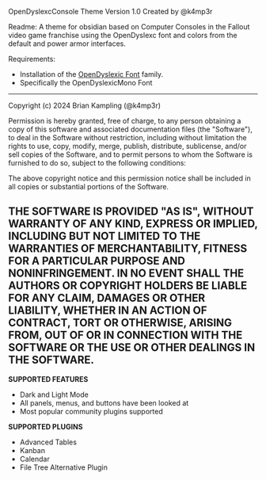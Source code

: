 OpenDyslexcConsole Theme
Version 1.0
Created by @k4mp3r 

Readme:
A theme for obsidian based on Computer Consoles in the Fallout video game franchise
using the OpenDyslexc font and colors from the default and power armor interfaces.

Requirements:
- Installation of the [OpenDyslexic Font](https://opendyslexic.org/download) family.
- Specifically the OpenDyslexicMono Font
-----------------------------------------------------------------------------
Copyright (c) 2024 Brian Kampling (@k4mp3r)

Permission is hereby granted, free of charge, to any person obtaining a copy
of this software and associated documentation files (the "Software"), to deal
in the Software without restriction, including without limitation the rights
to use, copy, modify, merge, publish, distribute, sublicense, and/or sell
copies of the Software, and to permit persons to whom the Software is
furnished to do so, subject to the following conditions:

The above copyright notice and this permission notice shall be included in 
all copies or substantial portions of the Software.

THE SOFTWARE IS PROVIDED "AS IS", WITHOUT WARRANTY OF ANY KIND, EXPRESS OR
IMPLIED, INCLUDING BUT NOT LIMITED TO THE WARRANTIES OF MERCHANTABILITY,
FITNESS FOR A PARTICULAR PURPOSE AND NONINFRINGEMENT. IN NO EVENT SHALL THE
AUTHORS OR COPYRIGHT HOLDERS BE LIABLE FOR ANY CLAIM, DAMAGES OR OTHER
LIABILITY, WHETHER IN AN ACTION OF CONTRACT, TORT OR OTHERWISE, ARISING FROM,
OUT OF OR IN CONNECTION WITH THE SOFTWARE OR THE USE OR OTHER DEALINGS IN THE
SOFTWARE.
-----------------------------------------------------------------------------

**SUPPORTED FEATURES**
- Dark and Light Mode
- All panels, menus, and buttons have been looked at
- Most popular community plugins supported

**SUPPORTED PLUGINS**
- Advanced Tables
- Kanban
- Calendar
- File Tree Alternative Plugin
